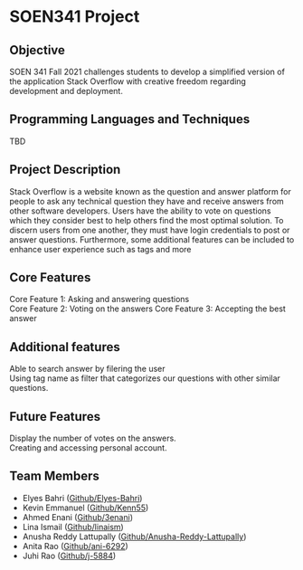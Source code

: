 # SOEN341 Project

## Objective
SOEN 341 Fall 2021 challenges students to develop a simplified version of the application Stack Overflow with creative freedom regarding development and deployment.


## Programming Languages and Techniques 
TBD


## Project Description
Stack Overflow is a website known as the question and answer platform for people to ask any technical question they have and receive answers from other software developers. Users have the ability to vote on questions which they consider best to help others find the most optimal solution. To discern users from one another, they must have login credentials to post or answer questions. Furthermore, some additional features can be included to enhance user experience such as tags and more

## Core Features
Core Feature 1: Asking and answering questions <br/>
Core Feature 2: Voting on the answers
Core Feature 3: Accepting the best answer

## Additional features
Able to search answer by filering the user <br/>
Using tag name as filter that categorizes our questions with other similar questions.

## Future Features
Display the number of votes on the answers. <br/>
Creating and accessing personal account.

## Team Members 
* Elyes Bahri ([Github/Elyes-Bahri](https://github.com/elyes-bahri))
* Kevin Emmanuel ([Github/Kenn55](https://github.com/kenn55))
* Ahmed Enani ([Github/3enani](https://github.com/3enani))
* Lina Ismail ([Github/linaism](https://github.com/linaism))
* Anusha Reddy Lattupally ([Github/Anusha-Reddy-Lattupally](https://github.com/Anusha-Reddy-Lattupally))
* Anita Rao ([Github/ani-6292](https://github.com/ani-6292))
* Juhi Rao ([Github/j-5884](https://github.com/j-5844))
